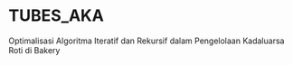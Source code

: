 # TUBES_AKA
Optimalisasi Algoritma Iteratif dan Rekursif dalam Pengelolaan Kadaluarsa Roti di Bakery
